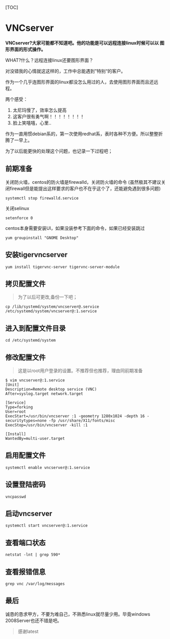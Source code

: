 [TOC]

# VNCserver

**VNCserver?大家可能都不知道吧。他的功能是可以远程连接linux时候可以以
图形界面的形式操作。**

WHAT?什么？远程连接linux还要图形界面？

对没错我的心情就这这样的，工作中总能遇到”特别“的客户。

作为一个几乎连图形界面的linux都没怎么用过的人，去使用图形界面而且还远程。

两个感受：

1. 太尼玛慢了，效率怎么提高
2. 这客户很有勇气啊！！！！！！！！
3. 脸上笑嘻嘻，心里..

作为一直用惯debian系的，第一次使用redhat系，表时各种不方便。所以整整折腾了一早上。

为了以后能更快的处理这个问题，也记录一下过程吧；

## 前期准备

关闭防火墙，centos的防火墙是firewalld，关闭防火墙的命令
(虽然极其不建议关闭firewall但是能提出这样要求的客户也不在乎这个了，还能避免遇到很多问题)

```
systemctl stop firewalld.service
```



关闭selinux

```
setenforce 0
```



centos本身需要安装UI，如果没装参考下面的命令，如果已经安装跳过

```
yum groupinstall "GNOME Desktop"
```

## 安装tigervncserver

```
yum install tigervnc-server tigervnc-server-module
```

## 拷贝配置文件

> 为了以后可更改,备份一下吧；

```
cp /lib/systemd/system/vncserver@.service /etc/systemd/system/vncserver@:1.service
```

## 进入到配置文件目录

```
cd /etc/systemd/system
```

## 修改配置文件

> 这是以root用户登录的设置。不推荐但也推荐，理由同前期准备

```
$ vim vncserver@:1.service
[Unit]
Description=Remote desktop service (VNC)
After=syslog.target network.target

[Service]
Type=forking
User=root
ExecStart=/usr/bin/vncserver :1 -geometry 1280x1024 -depth 16 -securitytypes=none -fp /usr/share/X11/fonts/misc
ExecStop=/usr/bin/vncserver -kill :1

[Install]
WantedBy=multi-user.target
```

## 启用配置文件

```
systemctl enable vncserver@:1.service
```

## 设置登陆密码

```
vncpasswd
```

## 启动vncserver

```
systemctl start vncserver@:1.service
```

## 查看端口状态

```
netstat -lnt | grep 590*
```

## 查看报错信息

```
grep vnc /var/log/messages
```

## 最后

诚恳的恳求甲方，不要为难自己，不熟悉linux就尽量少用。毕竟windows 2008Server也还不错是吧。

> 感谢latest